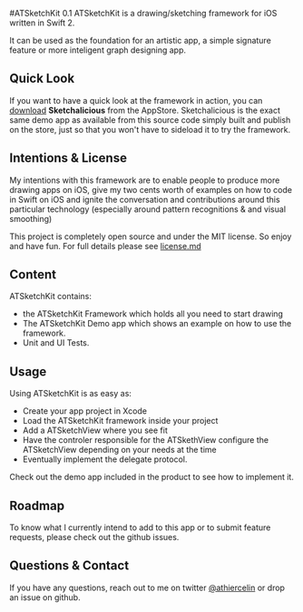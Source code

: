 #ATSketchKit 0.1
ATSketchKit is a drawing/sketching framework for iOS written in Swift 2.

It can be used as the foundation for an artistic app, a simple signature feature or more inteligent graph designing app.

## Quick Look 
If you want to have a quick look at the framework in action, you can [download](https://itunes.apple.com/us/app/sketchalicious/id1082917478?ls=1&mt=8) **Sketchalicious** from the AppStore. Sketchalicious is the exact same demo app as available from this source code simply built and publish on the store, just so that you won't have to sideload it to try the framework.

## Intentions & License
My intentions with this framework are to enable people to produce more drawing apps on iOS, give my two cents worth of examples on how to code in Swift on iOS and ignite the conversation and contributions around this particular technology (especially around pattern recognitions & and visual smoothing)

This project is completely open source and under the MIT license. So enjoy and have fun. For full details please see [license.md](LICENSE.md)

## Content
ATSketchKit contains:

- the ATSketchKit Framework which holds all you need to start drawing
- The ATSketchKit Demo app which shows an example on how to use the framework.
- Unit and UI Tests.

## Usage
Using ATSketchKit is as easy as:

- Create your app project in Xcode
- Load the ATSketchKit framework inside your project
- Add a ATSketchView where you see fit
- Have the controler responsible for the ATSkethView configure the ATSketchView depending on your needs at the time
- Eventually implement the delegate protocol.

Check out the demo app included in the product to see how to implement it.

## Roadmap
To know what I currently intend to add to this app or to submit feature requests, please check out the github issues.

## Questions & Contact
If you have any questions, reach out to me on twitter [@athiercelin](https://twitter.com/athiercelin) or drop an issue on github.